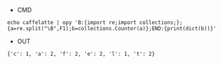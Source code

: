 - CMD

```
echo caffelatte | opy 'B:{import re;import collections;};{a=re.split("\B",F1);b=collections.Counter(a)};END:{print(dict(b))}'
```

- OUT

```
{'c': 1, 'a': 2, 'f': 2, 'e': 2, 'l': 1, 't': 2}
```
